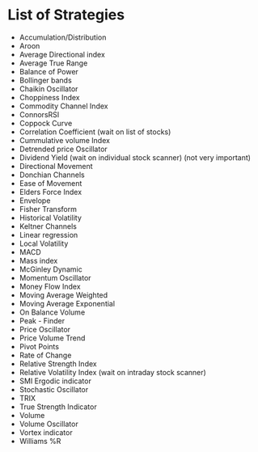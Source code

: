 # List of Strategies

* Accumulation/Distribution
* Aroon
* Average Directional index 
* Average True Range
* Balance of Power 
* Bollinger bands
* Chaikin Oscillator
* Choppiness Index
* Commodity Channel Index
* ConnorsRSI
* Coppock Curve
* Correlation Coefficient (wait on list of stocks)
* Cummulative volume Index
* Detrended price Oscillator
* Dividend Yield (wait on individual stock scanner) (not very important)
* Directional Movement
* Donchian Channels
* Ease of Movement
* Elders Force Index
* Envelope
* Fisher Transform
* Historical Volatility
* Keltner Channels
* Linear regression
* Local Volatility
* MACD
* Mass index
* McGinley Dynamic
* Momentum Oscillator
* Money Flow Index
* Moving Average Weighted
* Moving Average Exponential
* On Balance Volume
* Peak - Finder
* Price Oscillator
* Price Volume Trend 
* Pivot Points
* Rate of Change 
* Relative Strength Index
* Relative Volatility Index (wait on intraday stock scanner)
* SMI Ergodic indicator
* Stochastic Oscillator
* TRIX
* True Strength Indicator
* Volume
* Volume Oscillator
* Vortex indicator 
* Williams %R
